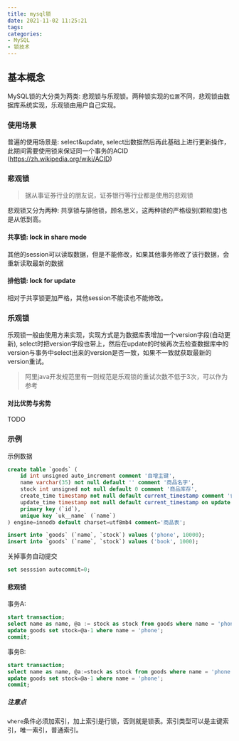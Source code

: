 ```yaml
---
title: mysql锁
date: 2021-11-02 11:25:21
tags:
categories: 
- MySQL
- 锁技术
---
```


## 基本概念

MySQL锁的大分类为两类: 悲观锁与乐观锁。两种锁实现的`位置`不同，悲观锁由数据库系统实现，乐观锁由用户自己实现。

### 使用场景

普遍的使用场景是: select&update, select出数据然后再此基础上进行更新操作，此期间需要使用锁来保证同一个事务的ACID (https://zh.wikipedia.org/wiki/ACID)

### 悲观锁

>  据从事证券行业的朋友说，证券银行等行业都是使用的悲观锁

悲观锁又分为两种: 共享锁与排他锁，顾名思义，这两种锁的严格级别(颗粒度)也是从低到高。

#### 共享锁: lock in share mode

其他的session可以读取数据，但是不能修改，如果其他事务修改了该行数据，会重新读取最新的数据

#### 排他锁: lock for update

相对于共享锁更加严格，其他session不能读也不能修改。

### 乐观锁

乐观锁一般由使用方来实现，实现方式是为数据库表增加一个version字段(自动更新), select时把version字段也带上，然后在update的时候再次去检查数据库中的version与事务中select出来的version是否一致，如果不一致就获取最新的version重试。

> 阿里java开发规范里有一则规范是乐观锁的重试次数不低于3次，可以作为参考

#### 对比优势与劣势

TODO

### 示例

示例数据

```sql
create table `goods` (
    id int unsigned auto_increment comment '自增主键',
    name varchar(35) not null default '' comment '商品名字',
    stock int unsigned not null default 0 comment '商品库存',
    create_time timestamp not null default current_timestamp comment '创建时间',
    update_time timestamp not null default current_timestamp on update current_timestamp comment '更新时间',
    primary key (`id`),
    unique key `uk__name` (`name`)
) engine=innodb default charset=utf8mb4 comment='商品表';

insert into `goods` (`name`, `stock`) values ('phone', 10000);
insert into `goods` (`name`, `stock`) values ('book', 1000);
```

关掉事务自动提交

```sql
set sesssion autocommit=0;
```

#### 悲观锁

事务A: 

```sql
start transaction;
select name as name, @a := stock as stock from goods where name = 'phone' for update;
update goods set stock=@a-1 where name = 'phone';
commit;
```

事务B: 

```sql
start transaction;
select name as name, @a:=stock as stock from goods where name = 'phone' for update;  # 这里事务B开始阻塞，直到事务A提交
update goods set stock=@a-1 where name = 'phone';
commit;
```

##### 注意点

`where`条件必须加索引，加上索引是行锁，否则就是锁表。索引类型可以是主键索引，唯一索引，普通索引。

